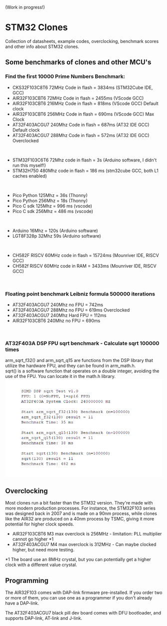 (Work in progress!)
# STM32 Clones
Collection of datasheets, example codes, overclocking, benchmark scores and other info about STM32 clones.


## Some benchmarks of clones and other MCU's

### Find the first 10000 Prime Numbers Benchmark:
- CKS32F103C8T6 72MHz Code in flash = 3834ms (STM32Cube IDE, GCC)
- AIR32F103CBT6 72MHz Code in flash = 2455ms (VScode GCC) 
- AIR32F103CBT6 216MHz Code in flash = 818ms (VScode GCC) Default clock
- AIR32F103CBT6 256MHz Code in flash = 690ms (VScode GCC) Max Clock
- AT32F403ACGU7 240Mhz Code in flash = 687ms (AT32 IDE GCC) Default clock
- AT32F403ACGU7 288Mhz Code in flash = 572ms (AT32 IDE GCC) Overclocked

<br/>

- STM32F103C6T6 72Mhz code in flash = 3s (Arduino software, I didn't run this myself!)
- STM32H750 480Mhz code in flash = 186 ms (stm32cube GCC, both L1 caches enabled)
<br/>

- Pico Python 125Mhz = 36s (Thonny)
- Pico Python 256Mhz = 18s (Thonny)
- Pico C sdk 125Mhz  = 996 ms (vscode)
- Pico C sdk 256Mhz  = 486 ms (vscode)
<br/>

- Arduino 16Mhz = 120s (Arduino software)
- LGT8F328p 32Mhz 59s (Arduino software)
<br/>

- CH582F RISCV 60MHz code in flash = 15724ms (Mounriver IDE, RISCV GCC)
- CH582f RISCV 60MHz code in RAM = 3433ms (Mounriver IDE, RISCV GCC)
<br/>


### Floating point benchmark Leibniz formula 500000 iterations
- AT32F403ACGU7 240Mhz   no FPU   = 742ms
- AT32F403ACGU7 288Mhz   no FPU   = 619ms Overclocked
- AT32F403ACGU7 240Mhz   Hard FPU = 112ms
- AIR32F103CBT6 240Mhz   no FPU   = 690ms
<br/>

### AT32F403A DSP FPU sqrt benchmark - Calculate sqrt 100000 times
arm_sqrt_f32() and arm_sqrt_q15 are functions from the DSP library that utilize the hardware FPU, and they can be found in arm_math.h. <br/>
sqrt() is a software function that operates on a double integer, avoiding the use of the FPU. You can locate it in the math.h library.<br/>
![sqrt_bench](https://github.com/JacobIkke/STM32_Clones/blob/main/AT32F403A_Examples/images/AT32F403A_sqrt_dsp_fpu_bench_240M.png)

## Overclocking
Most clones run a bit faster than the STM32 version. They're made with more modern production processes. 
For instance, the STM32F103 series was designed back in 2007 and is made on a 90nm process, while clones like the AIR32 are produced on a 40nm process by TSMC, giving it more potential for higher clock speeds.

* AIR32F103CBT6 M3 max overclock is 256MHz - limitation: PLL multiplier cannot go higher *1
* AT32F403ACGU7 M4 max overclock is 312MHz - Can maybe clocked higher, but need more testing. 

*1 The board use an 8MHz crystal, but you can potentially get a higher clock with a different value crystal.

## Programming
The AIR32F103 comes with DAP-link firmware pre-installed. If you order two or more of them, you can use one as a programmer if you don't already have a DAP-link.

The AT32F403ACGU7 black pill dev board comes with DFU bootloader, and supports DAP-link, AT-link and J-link. 
